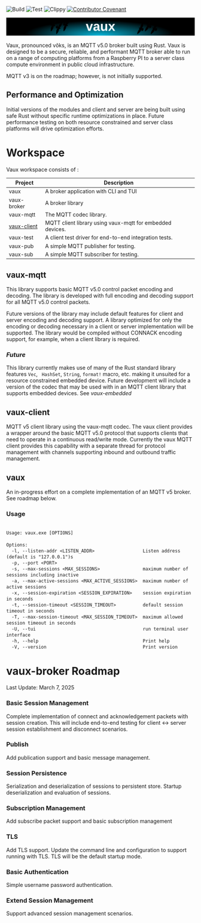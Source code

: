 ![Build](https://github.com/bytetrail/vaux/actions/workflows/rust-build.yaml/badge.svg)
![Test](https://github.com/bytetrail/vaux/actions/workflows/rust-test.yaml/badge.svg)
![Clippy](https://github.com/bytetrail/vaux/actions/workflows/rust-clippy.yaml/badge.svg)
[![Contributor Covenant](https://img.shields.io/badge/Contributor%20Covenant-2.1-4baaaa.svg)](CODE_OF_CONDUCT.md)

![Logo](images/vaux-logo-3.svg) 

Vaux, pronounced vôks, is an MQTT v5.0 broker built using Rust. Vaux is designed
to be a secure, reliable, and performant MQTT broker able to run on a range of 
computing platforms from a Raspberry PI to a server class compute environment in
public cloud infrastructure.

MQTT v3 is on the roadmap; however, is not initially supported.

## Performance and Optimization
Initial versions of the modules and client and server are being built using safe 
Rust without specific runtime optimizations in place. Future performance testing 
on both resource constrained and server class platforms will drive optimization 
efforts.

# Workspace
Vaux workspace consists of :

| Project     | Description                                               |
|-------------|-----------------------------------------------------------|
| vaux        | A broker application with CLI and TUI                     |
| vaux-broker | A broker library                                          |
| vaux-mqtt   | The MQTT codec library.                                   |
| [vaux-client](/vaux-client/README.md) | MQTT client library using vaux-mqtt for embedded devices. |
| vaux-test   | A client test driver for end-to-end integration tests.    |
| vaux-pub    | A simple MQTT publisher for testing.                      |
| vaux-sub    | A simple MQTT subscriber for testing.                     |

## vaux-mqtt
This library supports basic MQTT v5.0 control packet encoding and decoding. 
The library is developed with full encoding and decoding support for all MQTT
v5.0 control packets.

Future versions of the library may include default features for client and 
server encoding and decoding support. A library optimized for only 
the encoding or decoding necessary in a client or server implementation will be 
supported. The library would be compiled without CONNACK encoding support, for
example, when a client library is required.

### _Future_
This library currently makes use of many of the Rust standard
library features ```Vec```, ``` HashSet```, ```String```, ```format!``` macro, etc. making it
unsuited for a resource constrained embedded device. Future development will include
a version of the codec that may be used with in an MQTT client library that supports
embedded devices. See _vaux-embedded_

## vaux-client
MQTT v5 client library using the vaux-mqtt codec. The vaux client provides a wrapper around 
the basic MQTT v5.0 protocol that supports clients that need to operate in a continuous 
read/write mode. Currently the vaux MQTT client provides this capability with a separate 
thread for protocol management with channels supporting inbound and outbound traffic 
management.


## vaux
An in-progress effort on a complete implementation of an MQTT v5 broker. See roadmap below.

### Usage
```

Usage: vaux.exe [OPTIONS]

Options:
  -l, --listen-addr <LISTEN_ADDR>                  Listen address (default is "127.0.0.1")s
  -p, --port <PORT>
  -s, --max-sessions <MAX_SESSIONS>                maximum number of sessions including inactive
  -a, --max-active-sessions <MAX_ACTIVE_SESSIONS>  maximum number of active sessions
  -x, --session-expiration <SESSION_EXPIRATION>    session expiration in seconds
  -t, --session-timeout <SESSION_TIMEOUT>          default session timeout in seconds
  -T, --max-session-timeout <MAX_SESSION_TIMEOUT>  maximum allowed session timeout in seconds
  -U, --tui                                        run terminal user interface
  -h, --help                                       Print help
  -V, --version                                    Print version

```

# vaux-broker Roadmap
Last Update: March 7, 2025

### Basic Session Management
Complete implementation of connect and acknowledgement packets with session creation.
This will include end-to-end testing for client <-> server session establishment 
and disconnect scenarios.

### Publish
Add publication support and basic message management.

### Session Persistence
Serialization and deserialization of sessions to persistent store. Startup deserialization
and evaluation of sessions.

### Subscription Management
Add subscribe packet support and basic subscription management

### TLS
Add TLS support. Update the command line and configuration to support running 
with TLS. TLS will be the default startup mode.

### Basic Authentication
Simple username password authentication. 

### Extend Session Management
Support advanced session management scenarios.
